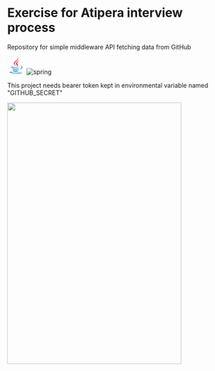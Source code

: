 # Exercise for Atipera interview process
Repository for simple middleware API fetching data from GitHub
<p align="left">
  <img src="https://raw.githubusercontent.com/devicons/devicon/master/icons/java/java-original.svg" alt="java" width="40" height="40"/>
<img src="https://www.vectorlogo.zone/logos/springio/springio-icon.svg" alt="spring" width="40" height="40"/> </a> </p>

This project needs bearer token kept in environmental variable named "GITHUB_SECRET"

<p align="left">
  <img src="https://github.com/user-attachments/assets/ddf2060b-4817-4ea2-adf0-1a730d84cabe" width="400" height = "600"/>
</p>

